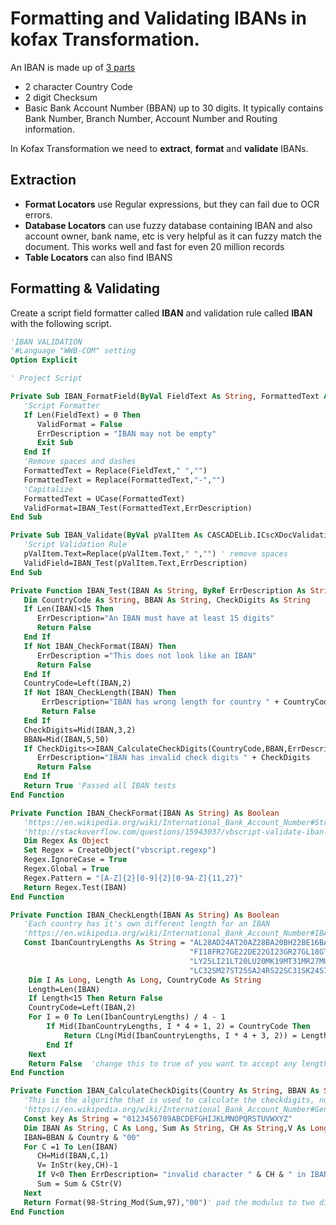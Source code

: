 # Formatting and Validating IBANs in kofax Transformation.

An IBAN is made up of [3 parts](https://en.wikipedia.org/wiki/International_Bank_Account_Number#Structure)  
* 2 character Country Code
* 2 digit Checksum
* Basic Bank Account Number (BBAN) up to 30 digits. It typically contains Bank Number, Branch Number, Account Number and Routing information.

In Kofax Transformation we need to **extract**, **format** and **validate** IBANs.
## Extraction
* **Format Locators** use Regular expressions, but they can fail due to OCR errors.
* **Database Locators** can use fuzzy database containing IBAN and also account owner, bank name, etc is very helpful as it can fuzzy match the document. This works well and fast for even 20 million records
* **Table Locators** can also find IBANS

## Formatting & Validating
Create a script field formatter called **IBAN** and validation rule called **IBAN** with the following script.

```vb
'IBAN VALIDATION
'#Language "WWB-COM" setting
Option Explicit

' Project Script

Private Sub IBAN_FormatField(ByVal FieldText As String, FormattedText As String, ErrDescription As String, ValidFormat As Boolean)
   'Script Formatter
   If Len(FieldText) = 0 Then
      ValidFormat = False
      ErrDescription = "IBAN may not be empty"
      Exit Sub
   End If
   'Remove spaces and dashes
   FormattedText = Replace(FieldText," ","")
   FormattedText = Replace(FormattedText,"-","")
   'Capitalize
   FormattedText = UCase(FormattedText)
   ValidFormat=IBAN_Test(FormattedText,ErrDescription)
End Sub

Private Sub IBAN_Validate(ByVal pValItem As CASCADELib.ICscXDocValidationItem, ByRef ErrDescription As String, ByRef ValidField As Boolean)
   'Script Validation Rule
   pValItem.Text=Replace(pValItem.Text," ","") ' remove spaces
   ValidField=IBAN_Test(pValItem.Text,ErrDescription)
End Sub

Private Function IBAN_Test(IBAN As String, ByRef ErrDescription As String) As Boolean
   Dim CountryCode As String, BBAN As String, CheckDigits As String
   If Len(IBAN)<15 Then
      ErrDescription="An IBAN must have at least 15 digits"
      Return False
   End If
   If Not IBAN_CheckFormat(IBAN) Then
      ErrDescription ="This does not look like an IBAN"
      Return False
   End If
   CountryCode=Left(IBAN,2)
   If Not IBAN_CheckLength(IBAN) Then
       ErrDescription="IBAN has wrong length for country " + CountryCode
       Return False
   End If
   CheckDigits=Mid(IBAN,3,2)
   BBAN=Mid(IBAN,5,50)
   If CheckDigits<>IBAN_CalculateCheckDigits(CountryCode,BBAN,ErrDescription) Then
      ErrDescription="IBAN has invalid check digits " + CheckDigits
      Return False
   End If
   Return True 'Passed all IBAN tests
End Function

Private Function IBAN_CheckFormat(IBAN As String) As Boolean
   'https://en.wikipedia.org/wiki/International_Bank_Account_Number#Structure
   'http://stackoverflow.com/questions/15943037/vbscript-validate-iban-with-mod97-number-is-too-big
   Dim Regex As Object
   Set Regex = CreateObject("vbscript.regexp")
   Regex.IgnoreCase = True
   Regex.Global = True
   Regex.Pattern = "[A-Z]{2}[0-9]{2}[0-9A-Z]{11,27}"
   Return Regex.Test(IBAN)
End Function

Private Function IBAN_CheckLength(IBAN As String) As Boolean
   'Each country has it's own different length for an IBAN
   'https://en.wikipedia.org/wiki/International_Bank_Account_Number#IBAN_formats_by_country
   Const IbanCountryLengths As String = "AL28AD24AT20AZ28BA20BH22BE16BA20BG22BR29BY28CR22HR21CY28CZ24DK18DO28EE20EG29FO18" & _
                                        "FI18FR27GE22DE22GI23GR27GL18GT28HR21HU28IQ23IS26IE22IL23IT27JO30KZ20XK20KW30LV21LB28" & _
                                        "LY25LI21LT20LU20MK19MT31MR27MU30MC27MD24ME22NL18NO15PK24PS29PL28PT25QA29RO24" & _
                                        "LC32SM27ST25SA24RS22SC31SK24SI19ES24SE24SV28CH21TL23TN24TR26UA29AE23GB22VA22VG24QA29"
    Dim I As Long, Length As Long, CountryCode As String
    Length=Len(IBAN)
    If Length<15 Then Return False
    CountryCode=Left(IBAN,2)
    For I = 0 To Len(IbanCountryLengths) / 4 - 1
        If Mid(IbanCountryLengths, I * 4 + 1, 2) = CountryCode Then
            Return CLng(Mid(IbanCountryLengths, I * 4 + 3, 2)) = Length
        End If
    Next
    Return False  'change this to true of you want to accept any length from an unknown country
End Function

Private Function IBAN_CalculateCheckDigits(Country As String, BBAN As String, ByRef ErrDescription As String) As String
   'This is the algorithm that is used to calculate the checkdigits, not to validate them
   'https://en.wikipedia.org/wiki/International_Bank_Account_Number#Generating_IBAN_check_digits
   Const key As String = "0123456789ABCDEFGHIJKLMNOPQRSTUVWXYZ"
   Dim IBAN As String, C As Long, Sum As String, CH As String,V As Long
   IBAN=BBAN & Country & "00"
   For C =1 To Len(IBAN)
      CH=Mid(IBAN,C,1)
      V= InStr(key,CH)-1
      If V<0 Then ErrDescription= "invalid character " & CH & " in IBAN" : Return "??"
      Sum = Sum & CStr(V)
   Next
   Return Format(98-String_Mod(Sum,97),"00")' pad the modulus to two digits
End Function
```
